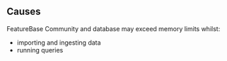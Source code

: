 ## Causes

FeatureBase Community and database may exceed memory limits whilst:
* importing and ingesting data
* running queries
